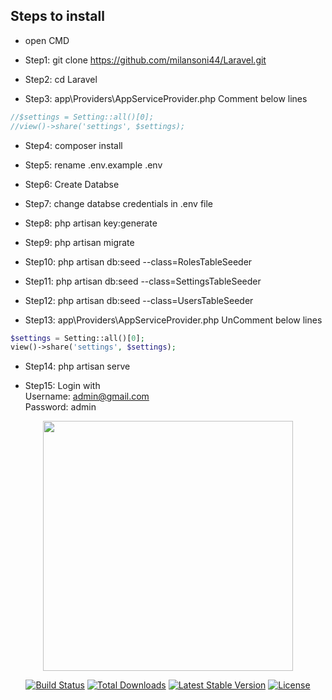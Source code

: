 ## Steps to install

- open CMD

- Step1: git clone https://github.com/milansoni44/Laravel.git

- Step2: cd Laravel

- Step3:
app\Providers\AppServiceProvider.php
Comment below lines
```php
//$settings = Setting::all()[0];
//view()->share('settings', $settings);
```

- Step4: composer install

- Step5: rename .env.example .env

- Step6: Create Databse 

- Step7: change databse credentials in .env file

- Step8: php artisan key:generate
- Step9: php artisan migrate

- Step10: php artisan db:seed --class=RolesTableSeeder
- Step11: php artisan db:seed --class=SettingsTableSeeder
- Step12: php artisan db:seed --class=UsersTableSeeder

- Step13: 
app\Providers\AppServiceProvider.php
UnComment below lines
```php
$settings = Setting::all()[0];
view()->share('settings', $settings);
```

- Step14: 
php artisan serve

- Step15:
Login with  
Username: admin@gmail.com  
Password: admin 

<p align="center"><img src="https://res.cloudinary.com/dtfbvvkyp/image/upload/v1566331377/laravel-logolockup-cmyk-red.svg" width="400"></p>

<p align="center">
<a href="https://travis-ci.org/laravel/framework"><img src="https://travis-ci.org/laravel/framework.svg" alt="Build Status"></a>
<a href="https://packagist.org/packages/laravel/framework"><img src="https://poser.pugx.org/laravel/framework/d/total.svg" alt="Total Downloads"></a>
<a href="https://packagist.org/packages/laravel/framework"><img src="https://poser.pugx.org/laravel/framework/v/stable.svg" alt="Latest Stable Version"></a>
<a href="https://packagist.org/packages/laravel/framework"><img src="https://poser.pugx.org/laravel/framework/license.svg" alt="License"></a>
</p>
